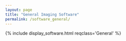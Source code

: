 ```yaml
---
layout: page
title: "General Imaging Software"
permalink: /software_general/
---
```


{% include display_software.html reqclass='General' %}



